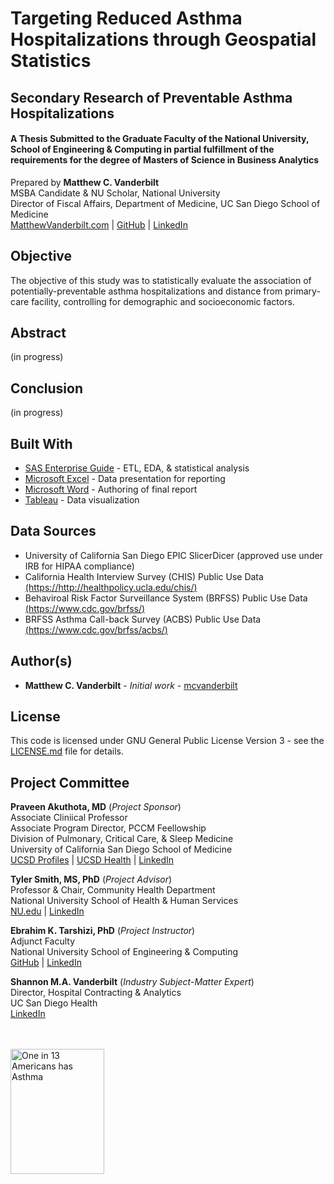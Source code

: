 # Targeting Reduced Asthma Hospitalizations through Geospatial Statistics
## Secondary Research of Preventable Asthma Hospitalizations
#### A Thesis Submitted to the Graduate Faculty of the National University, School of Engineering & Computing in partial fulfillment of the requirements for the degree of Masters of Science in Business Analytics
Prepared by **Matthew C. Vanderbilt**  
MSBA Candidate & NU Scholar, National University  
Director of Fiscal Affairs, Department of Medicine, UC San Diego School of Medicine  
[MatthewVanderbilt.com](https://matthewvanderbilt.com) | [GitHub](https://github.com/mcvanderbilt) | [LinkedIn](https://linkedin.com/in/vanderbilt)

## Objective
The objective of this study was to statistically evaluate the association of potentially-preventable asthma hospitalizations and distance from primary-care facility, controlling for demographic and socioeconomic factors.

## Abstract
(in progress)

## Conclusion
(in progress)

## Built With
* [SAS Enterprise Guide](https://www.sas.com/en_us/software/enterprise-guide.html) - ETL, EDA, & statistical analysis
* [Microsoft Excel](https://products.office.com/en-us/excel) - Data presentation for reporting
* [Microsoft Word](https://products.office.com/en-us/word) - Authoring of final report
* [Tableau](https://www.tableau.com/) - Data visualization

## Data Sources
* University of California San Diego EPIC SlicerDicer (approved use under IRB for HIPAA compliance)
* California Health Interview Survey (CHIS) Public Use Data [(https://http://healthpolicy.ucla.edu/chis/)](https://healthpolicy.ucla.edu/chis/)
* Behaviroal Risk Factor Surveillance System (BRFSS) Public Use Data [(https://www.cdc.gov/brfss/)](https://www.cdc.gov/brfss/)
* BRFSS Asthma Call-back Survey (ACBS) Public Use Data [(https://www.cdc.gov/brfss/acbs/)](https://www.cdc.gov/brfss/acbs/)

## Author(s)
* **Matthew C. Vanderbilt** - *Initial work* - [mcvanderbilt](https://github.com/mcvanderbilt)

## License
This code is licensed under GNU General Public License Version 3 - see the [LICENSE.md](LICENSE.md) file for details.

## Project Committee
**Praveen Akuthota, MD** (*Project Sponsor*)  
Associate Cliniical Professor  
Associate Program Director, PCCM Feellowship  
Division of Pulmonary, Critical Care, & Sleep Medicine  
University of California San Diego School of Medicine  
[UCSD Profiles](https://profiles.ucsd.edu/praveen.akuthota) | [UCSD Health](https://providers.ucsd.edu/details/32923/praveen-akuthota-pulmonology_lung-la_jolla-san_diego) | [LinkedIn](https://www.linkedin.com/in/praveen-akuthota-15b1628b/)

**Tyler Smith, MS, PhD** (*Project Advisor*)  
Professor & Chair, Community Health Department  
National University School of Health & Human Services  
[NU.edu](https://www.nu.edu/ourprograms/schoolofhealthandhumanservices/communityhealth/faculty/tyler-smith/) | [LinkedIn](https://www.linkedin.com/in/tyler-smith-ms-phd-6b610119/)

**Ebrahim K. Tarshizi, PhD** (*Project Instructor*)  
Adjunct Faculty  
National University School of Engineering & Computing  
[GitHub](https://github.com/behrang61) | [LinkedIn](https://www.linkedin.com/in/ebrahim-k-tarshizi-phd-mba-271a9a29/)

**Shannon M.A. Vanderbilt** (*Industry Subject-Matter Expert*)  
Director, Hospital Contracting & Analytics  
UC San Diego Health  
[LinkedIn](https://www.linkedin.com/in/svanderbilt/)

<br/>
<br/>
<a href="http://www.cdc.gov/asthma/?s_cid=asthma-002-bb" title="One in 13 Americans has Asthma">
<img src="http://www.cdc.gov/asthma/images/PeopleHaveAsthma.jpg" style="width:150px; height:200px; 
border:0px;" alt="One in 13 Americans has Asthma" /></a>

